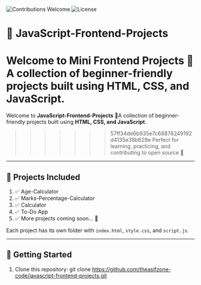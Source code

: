 ![Contributions Welcome](https://img.shields.io/badge/contributions-welcome-brightgreen.svg?style=flat)
![License](https://img.shields.io/badge/license-MIT-blue.svg)

# 🌟 JavaScript-Frontend-Projects

Welcome to **Mini Frontend Projects** 🚀
A collection of beginner-friendly projects built using **HTML, CSS, and JavaScript**.
=================================================================================

Welcome to **JavaScript-Frontend-Projects** 🚀A collection of beginner-friendly projects built using **HTML, CSS, and JavaScript**.

>>>>>>> 57ff34de6b935e7c68876249192d4135e38b629e
>>>>>>> Perfect for learning, practicing, and contributing to open source 🤝
>>>>>>>
>>>>>>
>>>>>
>>>>
>>>
>>

---

## 📂 Projects Included

1. ✅ Age-Calculator
2. ✅ Marks-Percentage-Calculator
3. ✅ Calculator
4. ✅ To-Do App
5. ✅ More projects coming soon... 🎉

Each project has its own folder with `index.html`, `style.css`, and `script.js`.

---

## 🚀 Getting Started

1. Clone this repository:
   git clone https://github.com/theasifzone-code/javascript-frontend-projects.git
